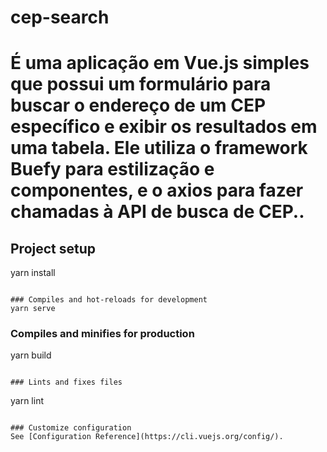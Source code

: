 # cep-search
# É uma aplicação em Vue.js simples que possui um formulário para buscar o endereço de um CEP específico e exibir os resultados em uma tabela. Ele utiliza o framework Buefy para estilização e componentes, e o axios para fazer chamadas à API de busca de CEP..

## Project setup
yarn install
```

### Compiles and hot-reloads for development
yarn serve
```

### Compiles and minifies for production
yarn build
```

### Lints and fixes files
```
yarn lint
```

### Customize configuration
See [Configuration Reference](https://cli.vuejs.org/config/).
